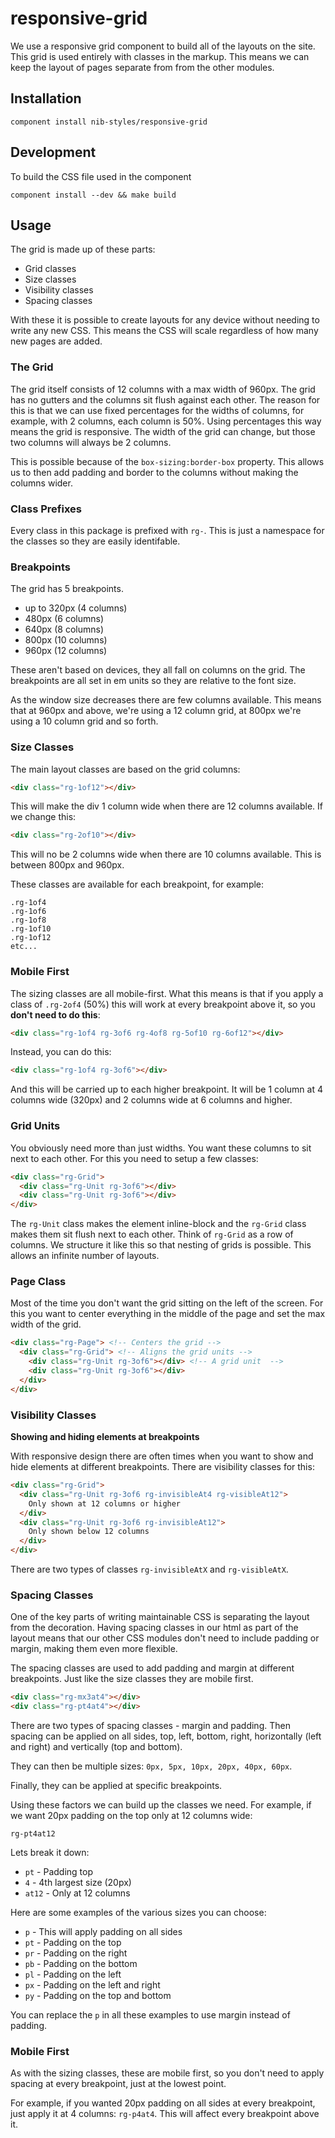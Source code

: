 # responsive-grid


We use a responsive grid component to build all of the layouts on the site. This grid is used entirely with classes in the markup. This means we can keep the layout of pages separate from from the other modules.

## Installation

```
component install nib-styles/responsive-grid
```

## Development

To build the CSS file used in the component

```
component install --dev && make build
```

## Usage

The grid is made up of these parts:

* Grid classes
* Size classes
* Visibility classes
* Spacing classes

With these it is possible to create layouts for any device without needing to write any new CSS. This means the CSS will scale regardless of how many new pages are added.

### The Grid

The grid itself consists of 12 columns with a max width of 960px. The grid has no gutters and the columns sit flush against each other. The reason for this is that we can use fixed percentages for the widths of columns, for example, with 2 columns, each column is 50%. Using percentages this way means the grid is responsive. The width of the grid can change, but those two columns will always be 2 columns.

This is possible because of the `box-sizing:border-box` property. This allows us to then add padding and border to the columns without making the columns wider. 

### Class Prefixes

Every class in this package is prefixed with `rg-`. This is just a namespace for the classes so they are easily identifable.

### Breakpoints

The grid has 5 breakpoints.

* up to 320px (4 columns)
* 480px (6 columns)
* 640px (8 columns)
* 800px (10 columns)
* 960px (12 columns)

These aren't based on devices, they all fall on columns on the grid. The breakpoints are all set in em units so they are relative to the font size.

As the window size decreases there are few columns available. This means that at 960px and above, we're using a 12 column grid, at 800px we're using a 10 column grid and so forth.

### Size Classes

The main layout classes are based on the grid columns:

```html
<div class="rg-1of12"></div>
```

This will make the div 1 column wide when there are 12 columns available. If we change this:

```html
<div class="rg-2of10"></div>
```

This will no be 2 columns wide when there are 10 columns available. This is between 800px and 960px. 

These classes are available for each breakpoint, for example:

```
.rg-1of4
.rg-1of6
.rg-1of8
.rg-1of10
.rg-1of12
etc...
```

### Mobile First

The sizing classes are all mobile-first. What this means is that if you apply a class of `.rg-2of4` (50%) this will work at every breakpoint above it, so you **don't need to do this**:

```html
<div class="rg-1of4 rg-3of6 rg-4of8 rg-5of10 rg-6of12"></div>
```

Instead, you can do this:

```html
<div class="rg-1of4 rg-3of6"></div>
```

And this will be carried up to each higher breakpoint. It will be 1 column at 4 columns wide (320px) and 2 columns wide at 6 columns and higher.

### Grid Units

You obviously need more than just widths. You want these columns to sit next to each other. For this you need to setup a few classes:

```html
<div class="rg-Grid">
  <div class="rg-Unit rg-3of6"></div>
  <div class="rg-Unit rg-3of6"></div>
</div>
```

The `rg-Unit` class makes the element inline-block and the `rg-Grid` class makes them sit flush next to each other. Think of `rg-Grid` as a row of columns. We structure it like this so that nesting of grids is possible. This allows an infinite number of layouts.

### Page Class

Most of the time you don't want the grid sitting on the left of the screen. For this you want to center everything in the middle of the page and set the max width of the grid. 

```html
<div class="rg-Page"> <!-- Centers the grid -->
  <div class="rg-Grid"> <!-- Aligns the grid units -->
    <div class="rg-Unit rg-3of6"></div> <!-- A grid unit  -->
    <div class="rg-Unit rg-3of6"></div>
  </div>
</div>
```

### Visibility Classes

**Showing and hiding elements at breakpoints**

With responsive design there are often times when you want to show and hide elements at different breakpoints. There are visibility classes for this:

```html
<div class="rg-Grid">
  <div class="rg-Unit rg-3of6 rg-invisibleAt4 rg-visibleAt12">
    Only shown at 12 columns or higher
  </div>
  <div class="rg-Unit rg-3of6 rg-invisibleAt12">
    Only shown below 12 columns
  </div>
</div>
```

There are two types of classes `rg-invisibleAtX` and `rg-visibleAtX`.

### Spacing Classes

One of the key parts of writing maintainable CSS is separating the layout from the decoration. Having spacing classes in our html as part of the layout means that our other CSS modules don't need to include padding or margin, making them even more flexible.

The spacing classes are used to add padding and margin at different breakpoints. Just like the size classes they are mobile first.

```html
<div class="rg-mx3at4"></div>
<div class="rg-pt4at4"></div>
```

There are two types of spacing classes - margin and padding. Then spacing can be applied on all sides, top, left, bottom, right, horizontally (left and right) and vertically (top and bottom). 

They can then be multiple sizes: `0px, 5px, 10px, 20px, 40px, 60px`.

Finally, they can be applied at specific breakpoints.

Using these factors we can build up the classes we need. For example, if we want 20px padding on the top only at 12 columns wide:

```
rg-pt4at12
```

Lets break it down:

* `pt` - Padding top
* `4` - 4th largest size (20px)
* `at12` - Only at 12 columns

Here are some examples of the various sizes you can choose:

* `p` - This will apply padding on all sides
* `pt` - Padding on the top
* `pr` - Padding on the right
* `pb` - Padding on the bottom
* `pl` - Padding on the left
* `px` - Padding on the left and right
* `py` - Padding on the top and bottom

You can replace the `p` in all these examples to use margin instead of padding.

### Mobile First

As with the sizing classes, these are mobile first, so you don't need to apply spacing at every breakpoint, just at the lowest point. 

For example, if you wanted 20px padding on all sides at every breakpoint, just apply it at 4 columns: `rg-p4at4`. This will affect every breakpoint above it.
